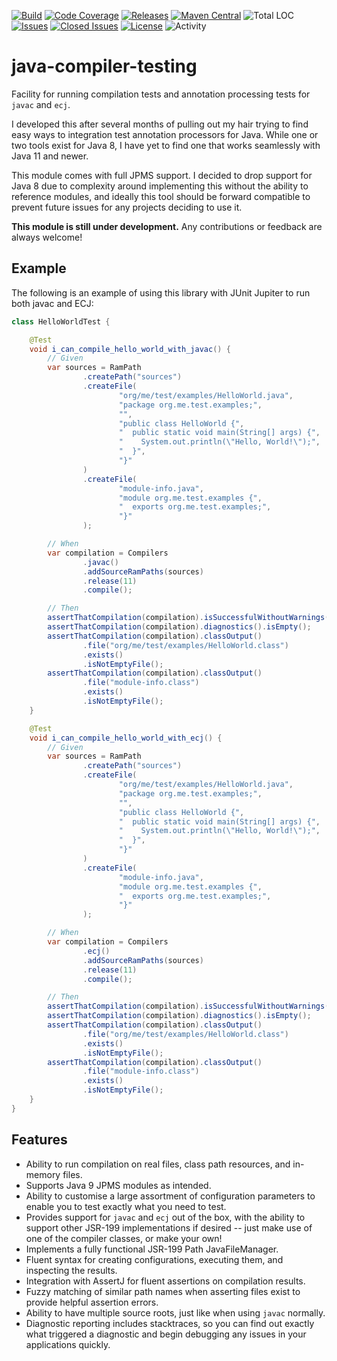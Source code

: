 [![Build](https://github.com/ascopes/java-compiler-testing/actions/workflows/build.yml/badge.svg?branch=main&event=push)](https://github.com/ascopes/java-compiler-testing/actions/workflows/build.yml)
[![Code Coverage](https://codecov.io/gh/ascopes/java-compiler-testing/branch/main/graph/badge.svg?token=VT74BP2742)](https://codecov.io/gh/ascopes/java-compiler-testing)
[![Releases](https://img.shields.io/github/downloads/ascopes/java-compiler-testing/total)](https://github.com/ascopes/java-compiler-testing/releases)
[![Maven Central](https://img.shields.io/maven-central/v/com.github.ascopes.jct/java-compiler-testing)](https://search.maven.org/artifact/com.github.ascopes.jct/java-compiler-testing)
![Total LOC](https://img.shields.io/tokei/lines/github/ascopes/java-compiler-testing)
[![Issues](https://img.shields.io/github/issues-raw/ascopes/java-compiler-testing)](https://github.com/ascopes/java-compiler-testing/issues)
[![Closed Issues](https://img.shields.io/github/issues-closed-raw/ascopes/java-compiler-testing)](https://github.com/ascopes/java-compiler-testing/issues?q=is%3Aissue+is%3Aclosed)
[![License](https://img.shields.io/github/license/ascopes/java-compiler-testing)](https://github.com/ascopes/java-compiler-testing/blob/main/LICENSE.txt)
![Activity](https://img.shields.io/github/commit-activity/y/ascopes/java-compiler-testing)

# java-compiler-testing

Facility for running compilation tests and annotation processing tests
for `javac` and `ecj`.

I developed this after several months of pulling out my hair trying to
find easy ways to integration test annotation processors for Java. While
one or two tools exist for Java 8, I have yet to find one that works
seamlessly with Java 11 and newer.

This module comes with full JPMS support. I decided to drop support for
Java 8 due to complexity around implementing this without the ability to
reference modules, and ideally this tool should be forward compatible to
prevent future issues for any projects deciding to use it.

**This module is still under development.** Any contributions or feedback
are always welcome!

## Example

The following is an example of using this library with JUnit Jupiter to run both javac and ECJ:

```java
class HelloWorldTest {

    @Test
    void i_can_compile_hello_world_with_javac() {
        // Given
        var sources = RamPath
                .createPath("sources")
                .createFile(
                        "org/me/test/examples/HelloWorld.java",
                        "package org.me.test.examples;",
                        "",
                        "public class HelloWorld {",
                        "  public static void main(String[] args) {",
                        "    System.out.println(\"Hello, World!\");",
                        "  }",
                        "}"
                )
                .createFile(
                        "module-info.java",
                        "module org.me.test.examples {",
                        "  exports org.me.test.examples;",
                        "}"
                );

        // When
        var compilation = Compilers
                .javac()
                .addSourceRamPaths(sources)
                .release(11)
                .compile();

        // Then
        assertThatCompilation(compilation).isSuccessfulWithoutWarnings();
        assertThatCompilation(compilation).diagnostics().isEmpty();
        assertThatCompilation(compilation).classOutput()
                .file("org/me/test/examples/HelloWorld.class")
                .exists()
                .isNotEmptyFile();
        assertThatCompilation(compilation).classOutput()
                .file("module-info.class")
                .exists()
                .isNotEmptyFile();
    }

    @Test
    void i_can_compile_hello_world_with_ecj() {
        // Given
        var sources = RamPath
                .createPath("sources")
                .createFile(
                        "org/me/test/examples/HelloWorld.java",
                        "package org.me.test.examples;",
                        "",
                        "public class HelloWorld {",
                        "  public static void main(String[] args) {",
                        "    System.out.println(\"Hello, World!\");",
                        "  }",
                        "}"
                )
                .createFile(
                        "module-info.java",
                        "module org.me.test.examples {",
                        "  exports org.me.test.examples;",
                        "}"
                );

        // When
        var compilation = Compilers
                .ecj()
                .addSourceRamPaths(sources)
                .release(11)
                .compile();

        // Then
        assertThatCompilation(compilation).isSuccessfulWithoutWarnings();
        assertThatCompilation(compilation).diagnostics().isEmpty();
        assertThatCompilation(compilation).classOutput()
                .file("org/me/test/examples/HelloWorld.class")
                .exists()
                .isNotEmptyFile();
        assertThatCompilation(compilation).classOutput()
                .file("module-info.class")
                .exists()
                .isNotEmptyFile();
    }
}
```

## Features

- Ability to run compilation on real files, class path resources,
  and in-memory files.
- Supports Java 9 JPMS modules as intended.
- Ability to customise a large assortment of configuration parameters
  to enable you to test exactly what you need to test.
- Provides support for `javac` and `ecj` out of the box, with the
  ability to support other JSR-199 implementations if desired --
  just make use of one of the compiler classes, or make your own!
- Implements a fully functional JSR-199 Path JavaFileManager.
- Fluent syntax for creating configurations, executing them, and
  inspecting the results.
- Integration with AssertJ for fluent assertions on compilation
  results.
- Fuzzy matching of similar path names when asserting files exist
  to provide helpful assertion errors.
- Ability to have multiple source roots, just like when using
  `javac` normally.
- Diagnostic reporting includes stacktraces, so you can find out
  exactly what triggered a diagnostic and begin debugging any
  issues in your applications quickly.
